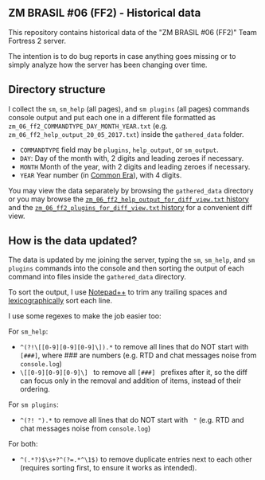 ## ZM BRASIL #06 (FF2) - Historical data
  This repository contains historical data of the "ZM BRASIL #06 (FF2)" Team
Fortress 2 server.

  The intention is to do bug reports in case anything goes missing or to simply analyze
how the server has been changing over time.

## Directory structure
  I collect the `sm`, `sm_help` (all pages), and `sm plugins` (all pages) commands
console output and put each one in a different file formatted as `zm_06_ff2_COMMANDTYPE_DAY_MONTH_YEAR.txt`
(e.g. `zm_06_ff2_help_output_20_05_2017.txt`) inside the `gathered_data` folder.

 * `COMMANDTYPE` field may be `plugins`, `help_output`, or `sm_output`.
 * `DAY`: Day of the month with, 2 digits and leading zeroes if necessary.
 * `MONTH` Month of the year, with 2 digits and leading zeroes if necessary.
 * `YEAR` Year number (in [Common Era](https://en.wikipedia.org/wiki/Common_Era)), with 4 digits.

  You may view the data separately by browsing the `gathered_data` directory or
you may browse the [`zm_06_ff2_help_output_for_diff_view.txt` history](https://github.com/feikname-data/zm_brasil_06_ff2_historical_data/commits/master/zm_06_ff2_help_output_for_diff_view.txt)
and the [`zm_06_ff2_plugins_for_diff_view.txt` history](https://github.com/feikname-data/zm_brasil_06_ff2_historical_data/commits/master/zm_06_ff2_plugins_for_diff_view.txt)
for a convenient diff view.

## How is the data updated?
  The data is updated by me joining the server, typing the `sm`, `sm_help`, and
`sm plugins` commands into the console and then sorting the output of each command
into files inside the `gathered_data` directory.

  To sort the output, I use [Notepad++](https://notepad-plus-plus.org/) to trim
any trailing spaces and [lexicographically](https://en.wikipedia.org/wiki/Lexicographical_order)
sort each line.

I use some regexes to make the job easier too:

For `sm_help`:
 * `^(?!\[[0-9][0-9][0-9]\]).*` to remove all lines that do NOT start with `[###]`, where ### are numbers (e.g. RTD and chat messages noise from `console.log`)
 * `\[[0-9][0-9][0-9]\] ` to remove all `[###] ` prefixes after it, so the diff can focus only in the removal and addition of items, instead of their ordering.

For `sm plugins`:
 * `^(?! ").*` to remove all lines that do NOT start with ` "` (e.g. RTD and chat messages noise from `console.log`)

For both:
 * `^(.*?)$\s+?^(?=.*^\1$)` to remove duplicate entries next to each other (requires sorting first, to ensure it works as intended).

